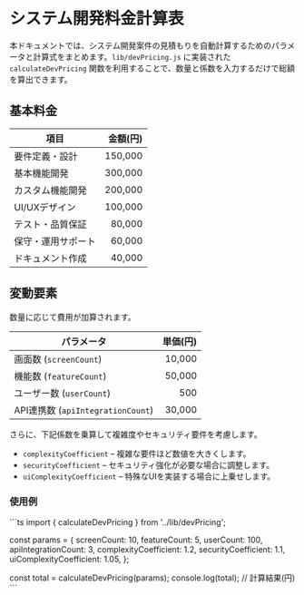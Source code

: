 # システム開発料金計算表

本ドキュメントでは、システム開発案件の見積もりを自動計算するためのパラメータと計算式をまとめます。`lib/devPricing.js` に実装された `calculateDevPricing` 関数を利用することで、数量と係数を入力するだけで総額を算出できます。

## 基本料金
| 項目 | 金額(円) |
| --- | ---: |
| 要件定義・設計 | 150,000 |
| 基本機能開発 | 300,000 |
| カスタム機能開発 | 200,000 |
| UI/UXデザイン | 100,000 |
| テスト・品質保証 | 80,000 |
| 保守・運用サポート | 60,000 |
| ドキュメント作成 | 40,000 |

## 変動要素
数量に応じて費用が加算されます。

| パラメータ | 単価(円) |
| --- | ---: |
| 画面数 (`screenCount`) | 10,000 |
| 機能数 (`featureCount`) | 50,000 |
| ユーザー数 (`userCount`) | 500 |
| API連携数 (`apiIntegrationCount`) | 30,000 |

さらに、下記係数を乗算して複雑度やセキュリティ要件を考慮します。

- `complexityCoefficient` – 複雑な要件ほど数値を大きくします。
- `securityCoefficient` – セキュリティ強化が必要な場合に調整します。
- `uiComplexityCoefficient` – 特殊なUIを実装する場合に上乗せします。

### 使用例
\`\`\`ts
import { calculateDevPricing } from '../lib/devPricing';

const params = {
  screenCount: 10,
  featureCount: 5,
  userCount: 100,
  apiIntegrationCount: 3,
  complexityCoefficient: 1.2,
  securityCoefficient: 1.1,
  uiComplexityCoefficient: 1.05,
};

const total = calculateDevPricing(params);
console.log(total); // 計算結果(円)
\`\`\`
